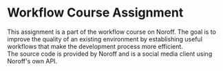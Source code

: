 # Workflow Course Assignment
This assignment is a part of the workflow course on Noroff. The goal is to improve the quality of an existing environment by establishing useful workflows that make the development process more efficient.  
The source code is provided by Noroff and is a social media client using Noroff's own API. 

